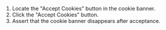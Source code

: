 1. Locate the "Accept Cookies" button in the cookie banner.
2. Click the "Accept Cookies" button.
3. Assert that the cookie banner disappears after acceptance.